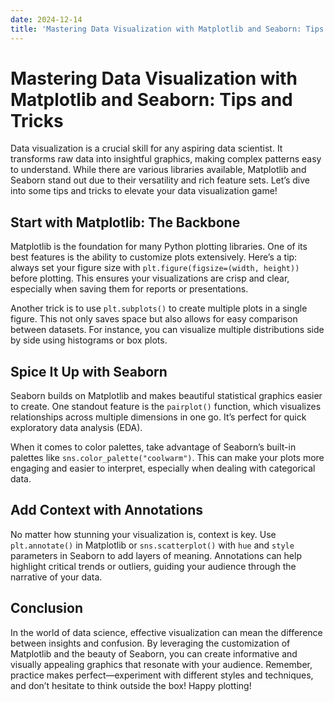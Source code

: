 ```yaml
---
date: 2024-12-14
title: 'Mastering Data Visualization with Matplotlib and Seaborn: Tips and Tricks'
---
```


# Mastering Data Visualization with Matplotlib and Seaborn: Tips and Tricks

Data visualization is a crucial skill for any aspiring data scientist. It transforms raw data into insightful graphics, making complex patterns easy to understand. While there are various libraries available, Matplotlib and Seaborn stand out due to their versatility and rich feature sets. Let’s dive into some tips and tricks to elevate your data visualization game!

## Start with Matplotlib: The Backbone

<!-- more -->
Matplotlib is the foundation for many Python plotting libraries. One of its best features is the ability to customize plots extensively. Here’s a tip: always set your figure size with `plt.figure(figsize=(width, height))` before plotting. This ensures your visualizations are crisp and clear, especially when saving them for reports or presentations.

Another trick is to use `plt.subplots()` to create multiple plots in a single figure. This not only saves space but also allows for easy comparison between datasets. For instance, you can visualize multiple distributions side by side using histograms or box plots.

## Spice It Up with Seaborn

Seaborn builds on Matplotlib and makes beautiful statistical graphics easier to create. One standout feature is the `pairplot()` function, which visualizes relationships across multiple dimensions in one go. It’s perfect for quick exploratory data analysis (EDA).

When it comes to color palettes, take advantage of Seaborn’s built-in palettes like `sns.color_palette("coolwarm")`. This can make your plots more engaging and easier to interpret, especially when dealing with categorical data.

## Add Context with Annotations

No matter how stunning your visualization is, context is key. Use `plt.annotate()` in Matplotlib or `sns.scatterplot()` with `hue` and `style` parameters in Seaborn to add layers of meaning. Annotations can help highlight critical trends or outliers, guiding your audience through the narrative of your data.

## Conclusion

In the world of data science, effective visualization can mean the difference between insights and confusion. By leveraging the customization of Matplotlib and the beauty of Seaborn, you can create informative and visually appealing graphics that resonate with your audience. Remember, practice makes perfect—experiment with different styles and techniques, and don’t hesitate to think outside the box! Happy plotting!
